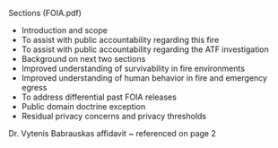 Sections (FOIA.pdf)
- Introduction and scope
- To assist with public accountability regarding this fire
- To assist with public accountability regarding the ATF investigation
- Background on next two sections
- Improved understanding of survivability in fire environments
- Improved understanding of human behavior in fire and emergency egress
- To address differential past FOIA releases
- Public domain doctrine exception
- Residual privacy concerns and privacy thresholds

Dr. Vytenis Babrauskas affidavit ~ referenced on page 2
